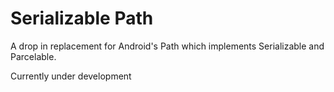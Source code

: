 Serializable Path
=================

A drop in replacement for Android's Path which implements Serializable and Parcelable.

Currently under development
